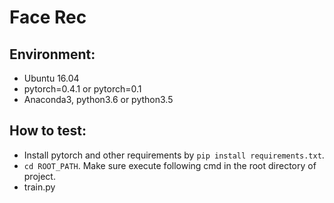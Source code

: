 # Face Rec

## Environment:

- Ubuntu 16.04
- pytorch=0.4.1 or pytorch=0.1 
- Anaconda3, python3.6 or python3.5
 
## How to test: 

- Install pytorch and other requirements by `pip install requirements.txt`. 
- `cd ROOT_PATH`. Make sure execute following cmd in the root directory of project. 
- train.py
